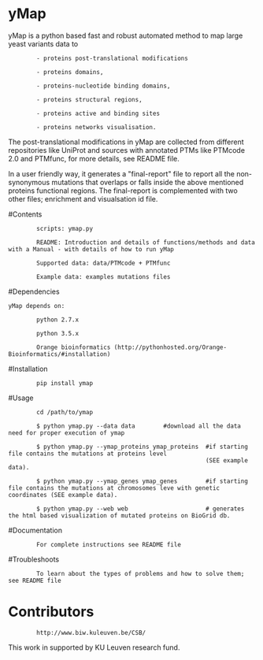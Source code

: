 # yMap

yMap is a python based fast and robust automated method to map large yeast variants data to 
            
            - proteins post-translational modifications 
                            
            - proteins domains, 
                            
            - proteins-nucleotide binding domains, 
                        
            - proteins structural regions, 
                
            - proteins active and binding sites 
                
            - proteins networks visualisation. 


The post-translational modifications in yMap are collected from different repositories like UniProt and sources 
with annotated PTMs like PTMcode 2.0 and PTMfunc, for more details, see README file.

In a user friendly way, it generates a "final-report" file to report all the non-synonymous 
mutations that overlaps or falls inside the above mentioned proteins functional regions.
The final-report is complemented with two other files; enrichment and visualsation id file. 


#Contents

            scripts: ymap.py

            README: Introduction and details of functions/methods and data with a Manual - with details of how to run yMap 

            Supported data: data/PTMcode + PTMfunc

            Example data: examples mutations files




#Dependencies 
   
    yMap depends on:
            
            python 2.7.x
            
            python 3.5.x
            
            Orange bioinformatics (http://pythonhosted.org/Orange-Bioinformatics/#installation)
            
#Installation

            pip install ymap


#Usage
    
            cd /path/to/ymap
            
            $ python ymap.py --data data        #download all the data need for proper execution of ymap
            
            $ python ymap.py --ymap_proteins ymap_proteins  #if starting file contains the mutations at proteins level 
                                                            (SEE example data).
            
            $ python ymap.py --ymap_genes ymap_genes        #if starting file contains the mutations at chromosomes leve with genetic                                                    coordinates (SEE example data).
            
            $ python ymap.py --web web                      # generates the html based visualization of mutated proteins on BioGrid db.
        
        
#Documentation     
    
            For complete instructions see README file

    
#Troubleshoots 

            To learn about the types of problems and how to solve them; see README file

# Contributors

            http://www.biw.kuleuven.be/CSB/
            
This work in supported by KU Leuven research fund. 
